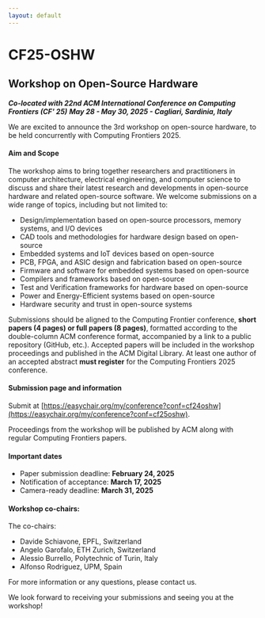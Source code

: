 ```yaml
---
layout: default
---
```


# CF25-OSHW
## Workshop on Open-Source Hardware 

***Co-located with 22nd ACM International Conference on Computing Frontiers (CF' 25)***
***May 28 - May 30, 2025 - Cagliari, Sardinia, Italy***

We are excited to announce the 3rd workshop on open-source hardware, to be held concurrently with Computing Frontiers 2025.

#### Aim and Scope

The workshop aims to bring together researchers and practitioners in computer architecture, electrical engineering, and computer science to discuss and share their latest research and developments in open-source hardware and related open-source software. We welcome submissions on a wide range of topics, including but not limited to:

- Design/implementation based on open-source processors, memory systems, and I/O devices
- CAD tools and methodologies for hardware design based on open-source
- Embedded systems and IoT devices based on open-source
- PCB, FPGA, and ASIC design and fabrication based on open-source
- Firmware and software for embedded systems based on open-source
- Compilers and frameworks based on open-source
- Test and Verification frameworks for hardware based on open-source
- Power and Energy-Efficient systems based on open-source
- Hardware security and trust in open-source systems

Submissions should be aligned to the Computing Frontier conference, **short papers (4 pages) or full papers (8 pages)**, formatted according to the double-column ACM conference format, accompanied by a link to a public repository (GitHub, etc.). Accepted papers will be included in the workshop proceedings and published in the ACM Digital Library. At least one author of an accepted abstract **must register** for the Computing Frontiers 2025 conference.

#### Submission page and information
Submit at [https://easychair.org/my/conference?conf=cf24oshw](https://easychair.org/my/conference?conf=cf25oshw).

Proceedings from the workshop will be published by ACM along with regular Computing Frontiers papers.

#### Important dates
 - Paper submission deadline: **February 24, 2025**
 - Notification of acceptance: **March 17, 2025**
 - Camera-ready deadline: **March 31, 2025**

#### Workshop co-chairs:
The co-chairs:
 - Davide Schiavone, EPFL, Switzerland 
 - Angelo Garofalo, ETH Zurich, Switzerland
 - Alessio Burrello, Polytechnic of Turin, Italy
 - Alfonso Rodriguez, UPM, Spain

For more information or any questions, please contact us.

We look forward to receiving your submissions and seeing you at the workshop!
